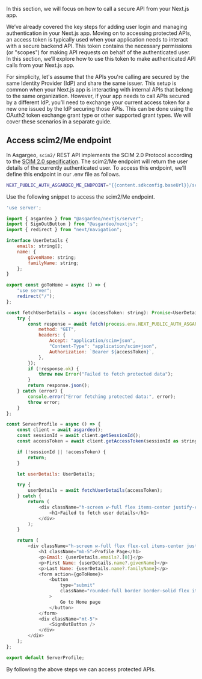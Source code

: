 
In this section, we will focus on how to call a secure API from your Next.js app.

We’ve already covered the key steps for adding user login and managing authentication in your Next.js app.
Moving on to accessing protected APIs, an access token is typically used when your application needs to interact with a secure backend API. This token contains the necessary permissions (or "scopes") for making API requests on behalf of the authenticated user. In this section, we’ll explore how to use this token to make authenticated API calls from your Next.js app.

For simplicity, let's assume that the APIs you're calling are secured by the same Identity Provider (IdP) and share the same issuer. This setup is common when your Next.js app is interacting with internal APIs that belong to the same organization. However, if your app needs to call APIs secured by a different IdP, you’ll need to exchange your current access token for a new one issued by the IdP securing those APIs. This can be done using the OAuth2 token exchange grant type or other supported grant types. We will cover these scenarios in a separate guide.

## Access scim2/Me endpoint

In Asgargeo, `scim2/` REST API implements the SCIM 2.0 Protocol according to the [SCIM 2.0 specification](https://datatracker.ietf.org/doc/html/rfc7644). The scim2/Me endpoint will return the user details of the currently authenticated user. To access this endpoint, we’ll define this endpoint in our .env file as follows.

```bash title=".env"
NEXT_PUBLIC_AUTH_ASGARDEO_ME_ENDPOINT="{{content.sdkconfig.baseUrl}}/scim2/Me"
```

Use the following snippet to access the scim2/Me endpoint.

```javascript
'use server';

import { asgardeo } from "@asgardeo/nextjs/server";
import { SignOutButton } from "@asgardeo/nextjs";
import { redirect } from "next/navigation";

interface UserDetails {
    emails: string[];
    name: {
        givenName: string;
        familyName: string;
    };
}

export const goToHome = async () => {
    "use server";
    redirect("/");
};

const fetchUserDetails = async (accessToken: string): Promise<UserDetails> => {
    try {
        const response = await fetch(process.env.NEXT_PUBLIC_AUTH_ASGARDEO_ME_ENDPOINT as string, {
            method: "GET",
            headers: {
                Accept: "application/scim+json",
                "Content-Type": "application/scim+json",
                Authorization: `Bearer ${accessToken}`,
            },
        });
        if (!response.ok) {
            throw new Error("Failed to fetch protected data");
        }
        return response.json();
    } catch (error) {
        console.error("Error fetching protected data:", error);
        throw error;
    }
};

const ServerProfile = async () => {
    const client = await asgardeo();
    const sessionId = await client.getSessionId();
    const accessToken = await client.getAccessToken(sessionId as string);

    if (!sessionId || !accessToken) {
        return;
    }

    let userDetails: UserDetails;

    try {
        userDetails = await fetchUserDetails(accessToken);
    } catch {
        return (
            <div className="h-screen w-full flex items-center justify-center">
                <h1>Failed to fetch user details</h1>
            </div>
        );
    }

    return (
        <div className="h-screen w-full flex flex-col items-center justify-center">
            <h1 className="mb-5">Profile Page</h1>
            <p>Email: {userDetails.emails?.[0]}</p>
            <p>First Name: {userDetails.name?.givenName}</p>
            <p>Last Name: {userDetails.name?.familyName}</p>
            <form action={goToHome}>
                <button
                    type="submit"
                    className="rounded-full border border-solid flex items-center justify-center text-sm h-10 px-4 mt-3"
                >
                    Go to Home page
                </button>
            </form>
            <div className="mt-5">
                <SignOutButton />
            </div>
        </div>
    );
};

export default ServerProfile;

```

By following the above steps we can access protected APIs.
